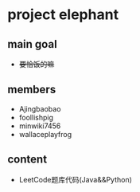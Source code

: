 # project elephant
## main goal
* ~~要恰饭的嘛~~
## members
* Ajingbaobao
* foollishpig
* minwiki7456
* wallaceplayfrog
## content
* LeetCode题库代码(Java&&Python)
